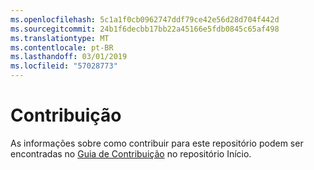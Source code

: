 ```yaml
---
ms.openlocfilehash: 5c1a1f0cb0962747ddf79ce42e56d28d704f442d
ms.sourcegitcommit: 24b1f6decbb17bb22a45166e5fdb0845c65af498
ms.translationtype: MT
ms.contentlocale: pt-BR
ms.lasthandoff: 03/01/2019
ms.locfileid: "57028773"
---
```

<a name="contributing"></a>Contribuição
======

As informações sobre como contribuir para este repositório podem ser encontradas no [Guia de Contribuição](https://github.com/aspnet/Home/blob/dev/CONTRIBUTING.md) no repositório Início.
